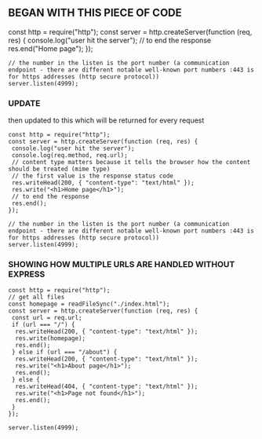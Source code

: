 ## BEGAN WITH THIS PIECE OF CODE

const http = require("http");
const server = http.createServer(function (req, res) {
console.log("user hit the server");
// to end the response
res.end("Home page");
});

```
// the number in the listen is the port number (a communication endpoint - there are different notable well-known port numbers :443 is for https addresses (http secure protocol))
server.listen(4999);
```

### UPDATE

then updated to this which will be returned for every request

```
const http = require("http");
const server = http.createServer(function (req, res) {
 console.log("user hit the server");
 console.log(req.method, req.url);
 // content type matters because it tells the browser how the content should be treated (mime type)
 // the first value is the response status code
 res.writeHead(200, { "content-type": "text/html" });
 res.write("<h1>Home page</h1>");
 // to end the response
 res.end();
});

// the number in the listen is the port number (a communication endpoint - there are different notable well-known port numbers :443 is for https addresses (http secure protocol))
server.listen(4999);
```

### SHOWING HOW MULTIPLE URLS ARE HANDLED WITHOUT EXPRESS

```
const http = require("http");
// get all files
const homepage = readFileSync("./index.html");
const server = http.createServer(function (req, res) {
 const url = req.url;
 if (url === "/") {
  res.writeHead(200, { "content-type": "text/html" });
  res.write(homepage);
  res.end();
 } else if (url === "/about") {
  res.writeHead(200, { "content-type": "text/html" });
  res.write("<h1>About page</h1>");
  res.end();
 } else {
  res.writeHead(404, { "content-type": "text/html" });
  res.write("<h1>Page not found</h1>");
  res.end();
 }
});

server.listen(4999);



```
